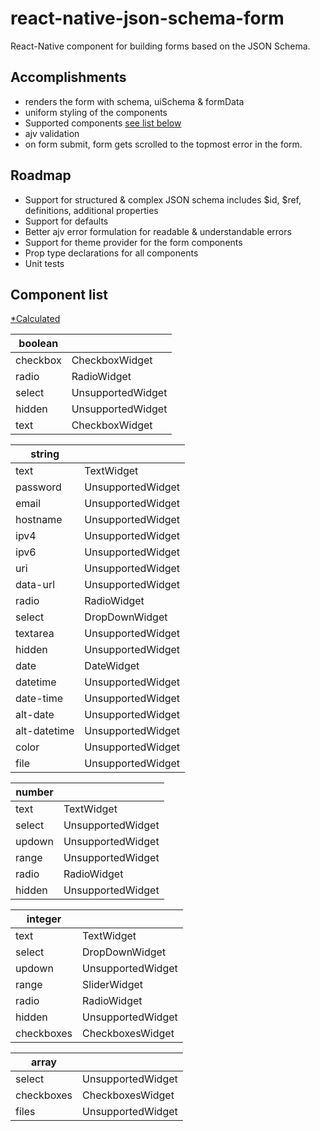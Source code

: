 # react-native-json-schema-form
 React-Native component for building forms based on the JSON Schema.

## Accomplishments
 - renders the form with schema, uiSchema & formData
 - uniform styling of the components
 - Supported components [see list below](http://192.168.105.127/mobility/jsonschema-react-native-form/blob/master/README.md#component-list)
 - ajv validation
 - on form submit, form gets scrolled to the topmost error in the form.


## Roadmap
 - Support for structured & complex JSON schema includes $id, $ref, definitions, additional properties
 - Support for defaults
 - Better ajv error formulation for readable & understandable errors
 - Support for theme provider for the form components
 - Prop type declarations for all components
 - Unit tests
 
 
## Component list
[*Calculated](https://js.do/code/314698)


| **boolean** | | 
| ------ | ------ | 
| checkbox| CheckboxWidget| 
| radio| RadioWidget| 
| select| UnsupportedWidget| 
| hidden| UnsupportedWidget| 
| text| CheckboxWidget| 


| **string** | | 
| ------ | ------ | 
| text| TextWidget| 
| password| UnsupportedWidget| 
| email| UnsupportedWidget| 
| hostname| UnsupportedWidget| 
| ipv4| UnsupportedWidget| 
| ipv6| UnsupportedWidget| 
| uri| UnsupportedWidget| 
| data-url| UnsupportedWidget| 
| radio| RadioWidget| 
| select| DropDownWidget| 
| textarea| UnsupportedWidget| 
| hidden| UnsupportedWidget| 
| date| DateWidget| 
| datetime| UnsupportedWidget| 
| date-time| UnsupportedWidget| 
| alt-date| UnsupportedWidget| 
| alt-datetime| UnsupportedWidget| 
| color| UnsupportedWidget| 
| file| UnsupportedWidget| 


| **number** | | 
| ------ | ------ | 
| text| TextWidget| 
| select| UnsupportedWidget| 
| updown| UnsupportedWidget| 
| range| UnsupportedWidget| 
| radio| RadioWidget| 
| hidden| UnsupportedWidget| 


| **integer** | | 
| ------ | ------ | 
| text| TextWidget| 
| select| DropDownWidget| 
| updown| UnsupportedWidget| 
| range| SliderWidget| 
| radio| RadioWidget| 
| hidden| UnsupportedWidget| 
| checkboxes| CheckboxesWidget| 


| **array** | | 
| ------ | ------ | 
| select| UnsupportedWidget| 
| checkboxes| CheckboxesWidget| 
| files| UnsupportedWidget| 
